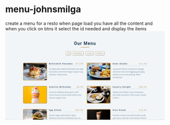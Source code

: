 # menu-johnsmilga

create a menu for a resto when page load you have all the content and when you click on btns it select the id needed and display the items
![webimg](Image.png)
